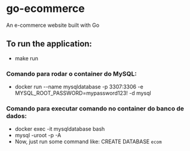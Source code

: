 # go-ecommerce
An e-commerce website built with Go

## To run the application:
- make run

### Comando para rodar o container do MySQL:
- docker run --name mysqldatabase -p 3307:3306 -e MYSQL_ROOT_PASSWORD=mypassword123! -d mysql

### Comando para executar comando no container do banco de dados:
- docker exec -it mysqldatabase bash
- mysql -uroot -p -A
- Now, just run some command like: CREATE DATABASE `ecom`